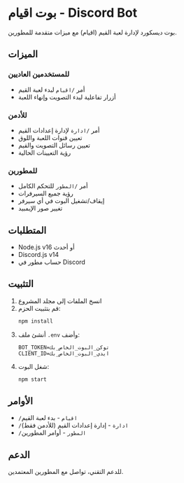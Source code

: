 # بوت اقيام - Discord Bot

بوت ديسكورد لإدارة لعبة القيم (اقيام) مع ميزات متقدمة للمطورين.

## الميزات

### للمستخدمين العاديين
- أمر `/اقيام` لبدء لعبة القيم
- أزرار تفاعلية لبدء التصويت وإنهاء اللعبة

### للأدمن
- أمر `/ادارة` لإدارة إعدادات القيم
- تعيين قنوات اللعبة واللوق
- تعيين رسائل التصويت والقيم
- رؤية التعيينات الحالية

### للمطورين
- أمر `/المطور` للتحكم الكامل
- رؤية جميع السيرفرات
- إيقاف/تشغيل البوت في أي سيرفر
- تغيير صور الإيمبيد

## المتطلبات

- Node.js v16 أو أحدث
- Discord.js v14
- حساب مطور في Discord

## التثبيت

1. انسخ الملفات إلى مجلد المشروع
2. قم بتثبيت الحزم:
   ```bash
   npm install
   ```
3. أنشئ ملف `.env` وأضف:
   ```
   BOT_TOKEN=توكن_البوت_الخاص_بك
   CLIENT_ID=ايدي_البوت_الخاص_بك
   ```
4. شغل البوت:
   ```bash
   npm start
   ```

## الأوامر

- `/اقيام` - بدء لعبة القيم
- `/ادارة` - إدارة إعدادات القيم (للأدمن فقط)
- `/المطور` - أوامر المطورين

## الدعم

للدعم التقني، تواصل مع المطورين المعتمدين. 